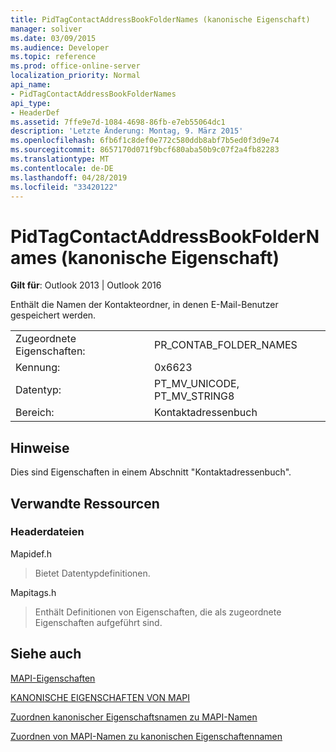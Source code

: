 ```yaml
---
title: PidTagContactAddressBookFolderNames (kanonische Eigenschaft)
manager: soliver
ms.date: 03/09/2015
ms.audience: Developer
ms.topic: reference
ms.prod: office-online-server
localization_priority: Normal
api_name:
- PidTagContactAddressBookFolderNames
api_type:
- HeaderDef
ms.assetid: 7ffe9e7d-1084-4698-86fb-e7eb55064dc1
description: 'Letzte Änderung: Montag, 9. März 2015'
ms.openlocfilehash: 6fb6f1c8def0e772c580ddb8abf7b5ed0f3d9e74
ms.sourcegitcommit: 8657170d071f9bcf680aba50b9c07f2a4fb82283
ms.translationtype: MT
ms.contentlocale: de-DE
ms.lasthandoff: 04/28/2019
ms.locfileid: "33420122"
---
```

# <a name="pidtagcontactaddressbookfoldernames-canonical-property"></a>PidTagContactAddressBookFolderNames (kanonische Eigenschaft)

  
  
**Gilt für**: Outlook 2013 | Outlook 2016 
  
Enthält die Namen der Kontakteordner, in denen E-Mail-Benutzer gespeichert werden.
  
|||
|:-----|:-----|
|Zugeordnete Eigenschaften:  <br/> |PR_CONTAB_FOLDER_NAMES  <br/> |
|Kennung:  <br/> |0x6623  <br/> |
|Datentyp:  <br/> |PT_MV_UNICODE, PT_MV_STRING8  <br/> |
|Bereich:  <br/> |Kontaktadressenbuch  <br/> |
   
## <a name="remarks"></a>Hinweise

Dies sind Eigenschaften in einem Abschnitt "Kontaktadressenbuch".
  
## <a name="related-resources"></a>Verwandte Ressourcen

### <a name="header-files"></a>Headerdateien

Mapidef.h
  
> Bietet Datentypdefinitionen.
    
Mapitags.h
  
> Enthält Definitionen von Eigenschaften, die als zugeordnete Eigenschaften aufgeführt sind.
    
## <a name="see-also"></a>Siehe auch



[MAPI-Eigenschaften](mapi-properties.md)
  
[KANONISCHE EIGENSCHAFTEN VON MAPI](mapi-canonical-properties.md)
  
[Zuordnen kanonischer Eigenschaftsnamen zu MAPI-Namen](mapping-canonical-property-names-to-mapi-names.md)
  
[Zuordnen von MAPI-Namen zu kanonischen Eigenschaftennamen](mapping-mapi-names-to-canonical-property-names.md)

